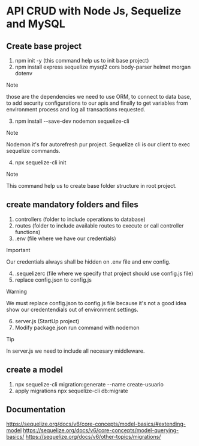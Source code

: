 # API CRUD with Node Js, Sequelize and MySQL

## Create base project

1. npm init -y (this command help us to init base project)
2. npm install express sequelize mysql2 cors body-parser helmet morgan dotenv 

> [!NOTE]  
> those are the dependencies we need to use ORM, to connect to data base, to add security configurations to our apis and finally to get variables from environment process and log all transactions requested.

3. npm install --save-dev nodemon sequelize-cli

> [!NOTE]  
> Nodemon it's for autorefresh pur project. Sequelize cli is our client to exec sequelize commands.

4. npx sequelize-cli init

> [!NOTE]  
> This command help us to create base folder structure in root project.

## create mandatory folders and files
1. controllers (folder to include operations to database)
2. routes (folder to include available routes to execute or call controller functions)
3. .env (file where we have our credentials)

> [!IMPORTANT]  
> Our credentials always shall be hidden on .env file and env config.

4. .sequelizerc (file where we specify that project should use config.js file)
5. replace config.json to config.js

> [!WARNING]  
> We must replace config.json to config.js file because it's not a good idea show our credentendials out of environment settings.

6. server.js (StartUp project)
7. Modify package.json run command with nodemon

> [!TIP]
> In server.js we need to include all necesary middleware.


## create a model

1. npx sequelize-cli migration:generate --name create-usuario  
2. apply migrations npx sequelize-cli db:migrate    

## Documentation

https://sequelize.org/docs/v6/core-concepts/model-basics/#extending-model
https://sequelize.org/docs/v6/core-concepts/model-querying-basics/
https://sequelize.org/docs/v6/other-topics/migrations/